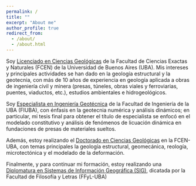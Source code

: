 ```yaml
---
permalink: /
title: ""
excerpt: "About me"
author_profile: true
redirect_from: 
  - /about/
  - /about.html
---
```


Soy [Licenciado en Ciencias Geológicas](https://www.gl.fcen.uba.ar/index.php/academico/carrera-de-lic-en-cs-geologicas/) de la Facultad de Ciencias Exactas y Naturales (FCEN) de la Universidad de Buenos Aires (UBA). Mis intereses y principales actividades se han dado en la geología estructural y la geotecnia, con más de 10 años de experiencia en geología aplicada a obras de ingeniería civil y minera (presas, túneles, obras viales y ferroviarias, puentes, viaductos, etc.), estudios ambientales e hidrogeológicos.
  
Soy [Especialista en Ingeniería Geotécnica](https://campusposgrado.fi.uba.ar/course/view.php?id=314) de la Facultad de Ingeniería de la UBA (FIUBA), con énfasis en la geotecnia numérica y análisis dinámicos; en particular, mi tesis final para obtener el título de especialista se enfocó en el modelado constitutivo y análisis de fenómenos de licuación dinámica en fundaciones de presas de materiales sueltos.

Además, estoy realizando el [Doctorado en Ciencias Geológicas](https://www.gl.fcen.uba.ar/index.php/academico/carrera-de-doctorado-en-cs-geol-gicas/) en la FCEN-UBA, con temas principales la geología estructural, geomecánica, reología, microtectónica y el modelado de la deformación. 

Finalmente, y para continuar mi formación, estoy realizando una [Diplomatura en Sistemas de Información Geográfica (SIG)](http://transferencia.filo.uba.ar/trayectos/diplomatura-de-extensi%C3%B3n-universitaria-en-sistemas-de-informaci%C3%B3n-geogr%C3%A1fica-sig), dicatada por la Facultad de Filosofía y Letras (FFyL-UBA)



